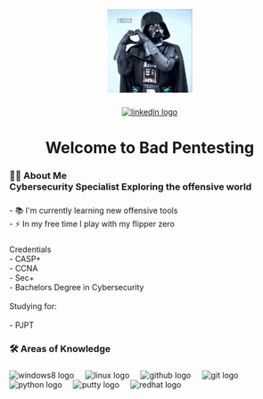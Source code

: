 <div align="center">
  <img height="150" src="https://github.com/Darth-Reactz/Flipper/blob/main/darth-vader-vader.png"  />
</div>

###

<div align="center">
  <a href="https://www.linkedin.com/in/chandler-clouse-b2809a1b7/" target="_blank">
    <img src="https://img.shields.io/static/v1?message=LinkedIn&logo=linkedin&label=&color=0077B5&logoColor=white&labelColor=&style=for-the-badge" height="25" alt="linkedin logo"  />
  </a>
</div>

###

<h1 align="center">Welcome to Bad Pentesting</h1>

###

<h3 align="left">👩‍💻  About Me <br>Cybersecurity Specialist Exploring the offensive world</h3>

###

<p align="left">- 📚 I'm currently learning new offensive tools<br>- ⚡ In my free time I play with my flipper zero</p>

###

<p align="left">Credentials<br>-   CASP+<br>-   CCNA<br>-   Sec+<br>-   Bachelors Degree in Cybersecurity<br><br>Studying for:<br><br>- PJPT</p>

###

<h3 align="left">🛠 Areas of Knowledge</h3>

###

<div align="left">
  <img src="https://cdn.jsdelivr.net/gh/devicons/devicon/icons/windows8/windows8-original.svg" height="40" alt="windows8 logo"  />
  <img width="12" />
  <img src="https://cdn.jsdelivr.net/gh/devicons/devicon/icons/linux/linux-original.svg" height="40" alt="linux logo"  />
  <img width="12" />
  <img src="https://cdn.jsdelivr.net/gh/devicons/devicon/icons/github/github-original.svg" height="40" alt="github logo"  />
  <img width="12" />
  <img src="https://cdn.jsdelivr.net/gh/devicons/devicon/icons/git/git-original.svg" height="40" alt="git logo"  />
  <img width="12" />
  <img src="https://cdn.jsdelivr.net/gh/devicons/devicon/icons/python/python-original.svg" height="40" alt="python logo"  />
  <img width="12" />
  <img src="https://cdn.jsdelivr.net/gh/devicons/devicon/icons/putty/putty-original.svg" height="40" alt="putty logo"  />
  <img width="12" />
  <img src="https://cdn.jsdelivr.net/gh/devicons/devicon/icons/redhat/redhat-original.svg" height="40" alt="redhat logo"  />
</div>

###
